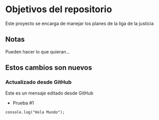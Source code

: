 # Objetivos del repositorio

Este proyecto se encarga de manejar los planes de la liga de la justicia


## Notas
Pueden hacer lo que quieran...

## Estos cambios son nuevos

### Actualizado desde GitHub
Este es un mensaje editado desde GitHub

* Prueba #1

`console.log("Hola Mundo");`
